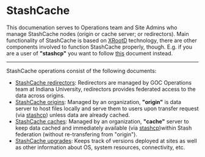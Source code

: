 # StashCache

This documenation serves to Operations team and Site Admins who manage StashCache nodes (origin or cache server; or redirectors). Main functionality of StashCache is based on [XRootD](http://xrootd.org) technology, there are other components involved to function StashCache properly, though. E.g. if you are a user of **"stashcp"** you want to follow [this](https://support.opensciencegrid.org/support/solutions/articles/12000002775-transferring-data-with-stashcache) document instead.

---

StashCache operations consist of the following documents:

* [StashCache redirectors](https://confluence.grid.iu.edu/display/STAS/Installing+an+XRootD+StashCache+Federation+Redirector): Redirectors are managed by GOC Operations team at Indiana University, redirectors provides federated access to the data across origins.
* [StashCache origins](admin/install.md): Managed by an organization, **"origin"** is data server to host files locally and serve them to users upon transfer request (via [stashcp](https://support.opensciencegrid.org/support/solutions/articles/12000002775-transferring-data-with-stashcach)) unless data are already cached.
* [StashCache caches](dmin/install.md): Managed by an organization, **"cache"** server to keep data cached and immediately available (via [stashcp](https://support.opensciencegrid.org/support/solutions/articles/12000002775-transferring-data-with-stashcach))within Stash federation (without re-transfering from "origin").
* [StashCache upgrades](https://twiki.grid.iu.edu/bin/view/Documentation/Release3/StashCacheUpgrades): Keeps track of versions deployed at sites as well as other information about OS, system resources, connectivity, etc.

